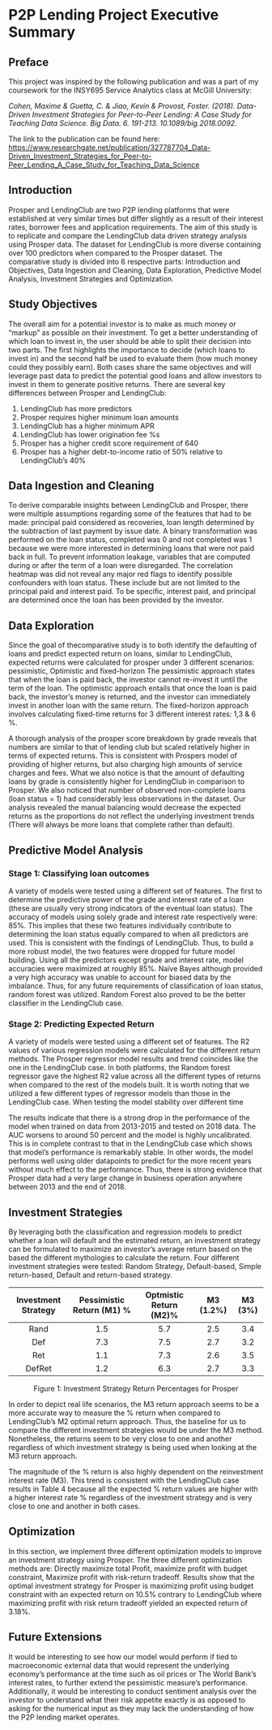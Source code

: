 # P2P Lending Project Executive Summary

## Preface
This project was inspired by the following publication and was a part of my coursework for the INSY695 Service Analytics class at McGill University:

*Cohen, Maxime & Guetta, C. & Jiao, Kevin & Provost, Foster. (2018). Data-Driven Investment Strategies for Peer-to-Peer Lending: A Case Study for Teaching Data Science. Big Data. 6. 191-213. 10.1089/big.2018.0092.*

The link to the publication can be found here: https://www.researchgate.net/publication/327787704_Data-Driven_Investment_Strategies_for_Peer-to-Peer_Lending_A_Case_Study_for_Teaching_Data_Science


## Introduction
Prosper and LendingClub are two P2P lending platforms that were established at very similar times but differ slightly as a result of their interest rates, borrower fees and application requirements. The aim of this study is to replicate and compare the LendingClub data driven strategy analysis using Prosper data. The dataset for LendingClub is more diverse containing over 100 predictors when compared to the Prosper dataset.
The comparative study is divided into 6 respective parts: Introduction and Objectives, Data Ingestion and Cleaning, Data Exploration, Predictive Model Analysis, Investment Strategies and Optimization.

## Study Objectives
The overall aim for a potential investor is to make as much money or “markup” as possible on their investment. To get a better understanding of which loan to invest in, the user should be able to split their decision into two parts. The first highlights the importance to decide (which loans to invest in) and the second half be used to evaluate them (how much money could they possibly earn). Both cases share the same objectives and will leverage past data to predict the potential good loans and allow investors to invest in them to generate positive returns. There are several key differences between Prosper and LendingClub:

1) LendingClub has more predictors
2) Prosper requires higher minimum loan amounts
3) LendingClub has a higher minimum APR
4) LendingClub has lower origination fee %s
5) Prosper has a higher credit score requirement of 640
6) Prosper has a higher debt-to-income ratio of 50% relative to LendingClub’s 40%

## Data Ingestion and Cleaning
To derive comparable insights between LendingClub and Prosper, there were multiple assumptions regarding some of the features that had to be made: principal paid considered as recoveries, loan length determined by the subtraction of last payment by issue date. A binary transformation was performed on the loan status, completed was 0 and not completed was 1 because we were more interested in determining loans that were not paid back in full. To prevent information leakage, variables that are computed during or after the term of a loan were disregarded. The correlation heatmap was did not reveal any major red flags to identify possible confounders with loan status. These include but are not limited to the principal paid and interest paid. To be specific, interest paid, and principal are determined once the loan has been provided by the investor.

## Data Exploration
Since the goal of thecomparative study is to both identify the defaulting of loans and predict expected return on loans, similar to LendingClub, expected returns were calculated for prosper under 3 different scenarios: pessimistic, Optimistic and fixed-horizon The pessimistic approach states that when the loan is paid back, the investor cannot re-invest it until the term of the loan. The optimistic approach entails that once the loan is paid back, the investor’s money is returned, and the investor can immediately invest in another loan with the same return. The fixed-horizon approach involves calculating fixed-time returns for 3 different interest rates: 1,3 & 6 %. 

A thorough analysis of the prosper score breakdown by grade reveals that numbers are similar to that of lending club but scaled relatively higher in terms of expected returns. This is consistent with Prospers model of providing of higher returns, but also charging high amounts of service charges and fees. What we also notice is that the amount of defaulting loans by grade is consistently higher for LendingClub in comparison to Prosper. We also noticed that number of observed non-complete loans (loan status = 1) had considerably less observations in the dataset. Our analysis revealed the manual balancing would decrease the expected returns as the proportions do not reflect the underlying investment trends (There will always be more loans that complete rather than default).

## Predictive Model Analysis

### Stage 1: Classifying loan outcomes
A variety of models were tested using a different set of features. The first to determine the predictive power of the grade and interest rate of a loan (these are usually very strong indicators of the eventual loan status). The accuracy of models using solely grade and interest rate respectively were: 85%. This implies that these two features individually contribute to determining the loan status equally compared to when all predictors are used. This is consistent with the findings of LendingClub. Thus, to build a more robust model, the two features were dropped for future model building.
Using all the predictors except grade and interest rate, model accuracies were maximized at roughly 85%. Naïve Bayes although provided a very high accuracy was unable to account for biased data by the imbalance. Thus, for any future requirements of classification of loan status, random forest was utilized. Random Forest also proved to be the better classifier in the LendingClub case.

### Stage 2: Predicting Expected Return
A variety of models were tested using a different set of features. The R2 values of various regression models were calculated for the different return methods. The Prosper regressor model results and trend coincides like the one in the LendingClub case. In both platforms, the Random forest regressor gave the highest R2 value across all the different types of returns when compared to the rest of the models built. It is worth noting that we utilized a few different types of regressor models than those in the LendingClub case. When testing the model stability over different time

The results indicate that there is a strong drop in the performance of the model when trained on data from 2013-2015 and tested on 2018 data. The AUC worsens to around 50 percent and the model is highly uncalibrated. This is in complete contrast to that in the LendingClub case which shows that model’s performance is remarkably stable. In other words, the model performs well using older datapoints to predict for the more recent years without much effect to the performance. Thus, there is strong evidence that Prosper data had a very large change in business operation anywhere between 2013 and the end of 2018.

## Investment Strategies
By leveraging both the classification and regression models to predict whether a loan will default and the estimated return, an investment strategy can be formulated to maximize an investor’s average return based on the based the different mythologies to calculate the return. Four different investment strategies were tested: Random Strategy, Default-based, Simple return-based, Default and return-based strategy.

| Investment Strategy | Pessimistic Return (M1) % | Optmistic Return (M2)% | M3 (1.2%) | M3 (3%)
|  :---: |  :---: |  :---: |  :---: |  :---: |
| Rand | 1.5 | 5.7 | 2.5 | 3.4 |
| Def | 7.3 | 7.5 | 2.7 | 3.2 |
| Ret | 1.1 | 7.3 | 2.6 | 3.5 |
| DefRet | 1.2 | 6.3 | 2.7 | 3.3|
  
<p align="center">
Figure 1: Investment Strategy Return Percentages for Prosper
</p>

In order to depict real life scenarios, the M3 return approach seems to be a more accurate way to measure the % return when compared to LendingClub’s M2 optimal return approach. Thus, the baseline for us to compare the different investment strategies would be under the M3 method. Nonetheless, the returns seem to be very close to one and another regardless of which investment strategy is being used when looking at the M3 return approach.

The magnitude of the % return is also highly dependent on the reinvestment interest rate (M3). This trend is consistent with the LendingClub case results in Table 4 because all the expected % return values are higher with a higher interest rate % regardless of the investment strategy and is very close to one and another in both cases.

## Optimization
In this section, we implement three different optimization models to improve an investment strategy using Prosper. The three different optimization methods are: Directly maximize total Profit, maximize profit with budget constraint, Maximize profit with risk-return tradeoff. Results show that the optimal investment strategy for Prosper is maximizing profit using budget constraint with an expected return on 10.5% contrary to LendingClub where maximizing profit with risk return tradeoff yielded an expected return of 3.18%.

## Future Extensions
It would be interesting to see how our model would perform if tied to macroeconomic external data that would represent the underlying economy’s performance at the time such as oil prices or The World Bank’s interest rates, to further extend the pessimistic measure’s performance. Additionally, it would be interesting to conduct sentiment analysis over the investor to understand what their risk appetite exactly is as opposed to asking for the numerical input as they may lack the understanding of how the P2P lending market operates.

